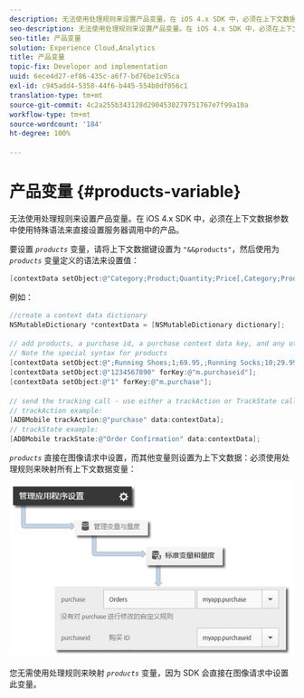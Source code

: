 ```yaml
---
description: 无法使用处理规则来设置产品变量。在 iOS 4.x SDK 中，必须在上下文数据参数中使用特殊语法来直接设置服务器调用中的产品。
seo-description: 无法使用处理规则来设置产品变量。在 iOS 4.x SDK 中，必须在上下文数据参数中使用特殊语法来直接设置服务器调用中的产品。
seo-title: 产品变量
solution: Experience Cloud,Analytics
title: 产品变量
topic-fix: Developer and implementation
uuid: 6ece4d27-ef86-435c-a6f7-bd76be1c95ca
exl-id: c945add4-5358-44f6-b445-554b0df056c1
translation-type: tm+mt
source-git-commit: 4c2a255b343128d2904530279751767e7f99a10a
workflow-type: tm+mt
source-wordcount: '184'
ht-degree: 100%

---
```


# 产品变量 {#products-variable}

无法使用处理规则来设置产品变量。在 iOS 4.x SDK 中，必须在上下文数据参数中使用特殊语法来直接设置服务器调用中的产品。

要设置 *`products`* 变量，请将上下文数据键设置为 `"&&products"`，然后使用为 *`products`* 变量定义的语法来设置值：

```objective-c
[contextData setObject:@"Category;Product;Quantity;Price[,Category;Product;Quantity;Price]" forKey:@"&&products"];
```

例如：

```objective-c
//create a context data dictionary 
NSMutableDictionary *contextData = [NSMutableDictionary dictionary]; 
 
// add products, a purchase id, a purchase context data key, and any other data you want to collect. 
// Note the special syntax for products 
[contextData setObject:@";Running Shoes;1;69.95,;Running Socks;10;29.99" forKey:@"&&products"]; 
[contextData setObject:@"1234567890" forKey:@"m.purchaseid"]; 
[contextData setObject:@"1" forKey:@"m.purchase"]; 
 
// send the tracking call - use either a trackAction or TrackState call. 
// trackAction example: 
[ADBMobile trackAction:@"purchase" data:contextData]; 
// trackState example: 
[ADBMobile trackState:@"Order Confirmation" data:contextData]; 
```

*`products`* 直接在图像请求中设置，而其他变量则设置为上下文数据：必须使用处理规则来映射所有上下文数据变量：

![](assets/map-products.png)

您无需使用处理规则来映射 *`products`* 变量，因为 SDK 会直接在图像请求中设置此变量。
